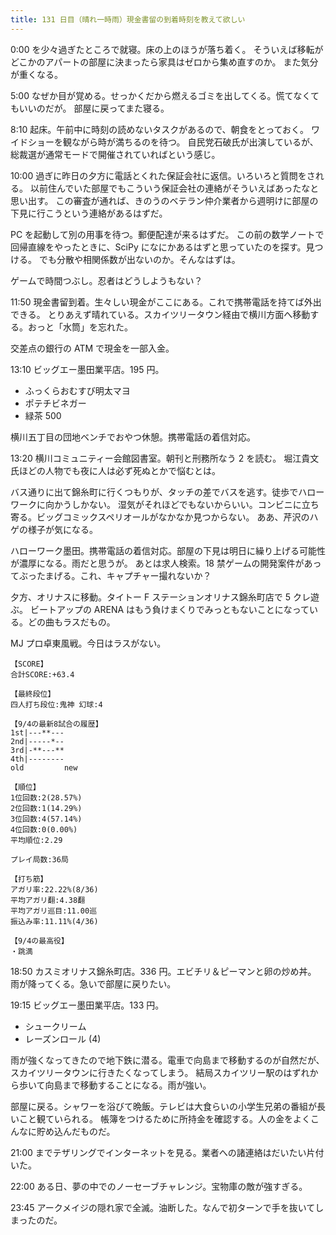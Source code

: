```yaml
---
title: 131 日目（晴れ一時雨）現金書留の到着時刻を教えて欲しい
---
```


0:00 を少々過ぎたところで就寝。床の上のほうが落ち着く。
そういえば移転がどこかのアパートの部屋に決まったら家具はゼロから集め直すのか。
また気分が重くなる。

5:00 なぜか目が覚める。せっかくだから燃えるゴミを出してくる。慌てなくてもいいのだが。
部屋に戻ってまた寝る。

8:10 起床。午前中に時刻の読めないタスクがあるので、朝食をとっておく。
ワイドショーを観ながら時が満ちるのを待つ。
自民党石破氏が出演しているが、総裁選が通常モードで開催されていればという感じ。

10:00 過ぎに昨日の夕方に電話とくれた保証会社に返信。いろいろと質問をされる。
以前住んでいた部屋でもこういう保証会社の連絡がそういえばあったなと思い出す。
この審査が通れば、きのうのベテラン仲介業者から週明けに部屋の下見に行こうという連絡があるはずだ。

PC を起動して別の用事を待つ。郵便配達が来るはずだ。
この前の数学ノートで回帰直線をやったときに、SciPy になにかあるはずと思っていたのを探す。見つける。
でも分散や相関係数が出ないのか。そんなはずは。

ゲームで時間つぶし。忍者はどうしようもない？

11:50 現金書留到着。生々しい現金がここにある。これで携帯電話を持てば外出できる。
とりあえず晴れている。スカイツリータウン経由で横川方面へ移動する。おっと「水筒」を忘れた。

交差点の銀行の ATM で現金を一部入金。

13:10 ビッグエー墨田業平店。195 円。

* ふっくらおむすび明太マヨ
* ポテチビネガー
* 緑茶 500

横川五丁目の団地ベンチでおやつ休憩。携帯電話の着信対応。

13:20 横川コミュニティー会館図書室。朝刊と刑務所なう 2 を読む。
堀江貴文氏ほどの人物でも夜に人は必ず死ぬとかで悩むとは。

バス通りに出て錦糸町に行くつもりが、タッチの差でバスを逃す。徒歩でハローワークに向かうしかない。
湿気がそれほどでもないからいい。コンビニに立ち寄る。ビッグコミックスペリオールがなかなか見つからない。
ああ、芹沢のハゲの様子が気になる。

ハローワーク墨田。携帯電話の着信対応。部屋の下見は明日に繰り上げる可能性が濃厚になる。雨だと思うが。
あとは求人検索。18 禁ゲームの開発案件があってぶったまげる。これ、キャプチャー撮れないか？

夕方、オリナスに移動。タイトー F ステーションオリナス錦糸町店で 5 クレ遊ぶ。
ビートアップの ARENA はもう負けまくりでみっともないことになっている。どの曲もラスだもの。

MJ プロ卓東風戦。今日はラスがない。

```text
【SCORE】
合計SCORE:+63.4

【最終段位】
四人打ち段位:鬼神 幻球:4

【9/4の最新8試合の履歴】
1st|---**---
2nd|-----*--
3rd|-**---**
4th|--------
old         new

【順位】
1位回数:2(28.57%)
2位回数:1(14.29%)
3位回数:4(57.14%)
4位回数:0(0.00%)
平均順位:2.29

プレイ局数:36局

【打ち筋】
アガリ率:22.22%(8/36)
平均アガリ翻:4.38翻
平均アガリ巡目:11.00巡
振込み率:11.11%(4/36)

【9/4の最高役】
・跳満
```

18:50 カスミオリナス錦糸町店。336 円。エビチリ＆ピーマンと卵の炒め丼。
雨が降ってくる。急いで部屋に戻りたい。

19:15 ビッグエー墨田業平店。133 円。

* シュークリーム
* レーズンロール (4)

雨が強くなってきたので地下鉄に潜る。電車で向島まで移動するのが自然だが、スカイツリータウンに行きたくなってしまう。
結局スカイツリー駅のはずれから歩いて向島まで移動することになる。雨が強い。

部屋に戻る。シャワーを浴びて晩飯。テレビは大食らいの小学生兄弟の番組が長いこと観ていられる。
帳簿をつけるために所持金を確認する。人の金をよくこんなに貯め込んだものだ。

21:00 までテザリングでインターネットを見る。業者への諸連絡はだいたい片付いた。

22:00 ある日、夢の中でのノーセーブチャレンジ。宝物庫の敵が強すぎる。

23:45 アークメイジの隠れ家で全滅。油断した。なんで初ターンで手を抜いてしまったのだ。
